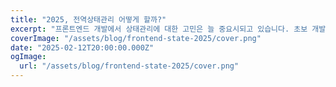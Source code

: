 ```yaml
---
title: "2025, 전역상태관리 어떻게 할까?"
excerpt: "프론트엔드 개발에서 상태관리에 대한 고민은 늘 중요시되고 있습니다. 초보 개발자 입장에서 어떻게 받아들일지 살펴봤어요.\n Redux,Recoil,Zustand,Jotai, 그리고 ?"
coverImage: "/assets/blog/frontend-state-2025/cover.png"
date: "2025-02-12T20:00:00.000Z"
ogImage:
  url: "/assets/blog/frontend-state-2025/cover.png"
---
```

